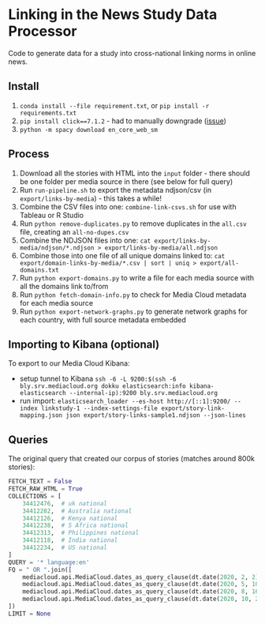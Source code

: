 Linking in the News Study Data Processor
========================================

Code to generate data for a study into cross-national linking norms in online news.

## Install

1. `conda install --file requirement.txt`, or `pip install -r requirements.txt`
2. `pip install click==7.1.2` - had to manually downgrade ([issue](https://github.com/explosion/spaCy/issues/7160#issuecomment-865453069))
3. `python -m spacy download en_core_web_sm`

## Process

1. Download all the stories with HTML into the `input` folder - there should be one folder per media source in there (see below for full query)
2. Run `run-pipeline.sh` to export the metadata ndjson/csv (in `export/links-by-media`) - this takes a while! 
3. Combine the CSV files into one: `combine-link-csvs.sh` for use with Tableau or R Studio
4. Run `python remove-duplicates.py` to remove duplicates in the `all.csv` file, creating an `all-no-dupes.csv`
5. Combine the NDJSON files into one: `cat export/links-by-media/ndjson/*.ndjson > export/links-by-media/all.ndjson`
6. Combine those into one file of all unique domains linked to: `cat export/domain-links-by-media/*.csv | sort | uniq > export/all-domains.txt`
7. Run `python export-domains.py` to write a file for each media source with all the domains link to/from
8. Run `python fetch-domain-info.py` to check for Media Cloud metadata for each media source 
9. Run `python export-network-graphs.py` to generate network graphs for each country, with full source metadata embedded

## Importing to Kibana (optional)

To export to our Media Cloud Kibana:
 * setup tunnel to Kibana `ssh -6 -L 9200:$(ssh -6 bly.srv.mediacloud.org dokku elasticsearch:info kibana-elasticsearch --internal-ip):9200 bly.srv.mediacloud.org`
 * run import: `elasticsearch_loader --es-host http://[::1]:9200/ --index linkstudy-1 --index-settings-file export/story-link-mapping.json json export/story-links-sample1.ndjson --json-lines`
 
## Queries

The original query that created our corpus of stories (matches around 800k stories):

```python
FETCH_TEXT = False
FETCH_RAW_HTML = True
COLLECTIONS = [
    34412476,  # uk national
    34412282,  # Australia national
    34412126,  # Kenya national
    34412238,  # S Africa national
    34412313,  # Philippines national
    34412118,  # India national
    34412234,  # US national
]
QUERY = '* language:en'
FQ = " OR ".join([
    mediacloud.api.MediaCloud.dates_as_query_clause(dt.date(2020, 2, 2), dt.date(2020, 2, 8)),  # inclusive
    mediacloud.api.MediaCloud.dates_as_query_clause(dt.date(2020, 5, 10), dt.date(2020, 5, 16)),  # inclusive
    mediacloud.api.MediaCloud.dates_as_query_clause(dt.date(2020, 8, 16), dt.date(2020, 8, 22)),  # inclusive
    mediacloud.api.MediaCloud.dates_as_query_clause(dt.date(2020, 10, 25), dt.date(2020, 10, 31))  # inclusive
])
LIMIT = None
```
